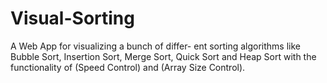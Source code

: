 # Visual-Sorting
A Web App for visualizing a bunch of differ- ent sorting algorithms like Bubble Sort, Insertion Sort,  Merge Sort, Quick Sort and Heap Sort with the functionality of (Speed Control) and (Array Size Control).
